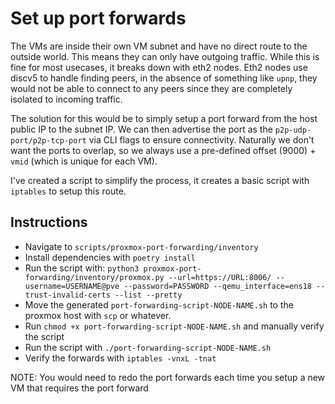 # Set up port forwards

The VMs are inside their own VM subnet and have no direct route to the outside world. This means they can only have outgoing
traffic. While this is fine for most usecases, it breaks down with eth2 nodes. Eth2 nodes use discv5 to handle finding peers,
in the absence of something like `upnp`, they would not be able to connect to any peers since they are completely isolated
to incoming traffic. 

The solution for this would be to simply setup a port forward from the host public IP to the subnet IP. We can then 
advertise the port as the `p2p-udp-port/p2p-tcp-port` via CLI flags to ensure connectivity. Naturally we don't want the ports
to overlap, so we always use a pre-defined offset (9000) + `vmid` (which is unique for each VM).

I've created a script to simplify the process, it creates a basic script with `iptables` to setup this route.

## Instructions
- Navigate to `scripts/proxmox-port-forwarding/inventory`
- Install dependencies with `poetry install`
- Run the script with:
`python3 proxmox-port-forwarding/inventory/proxmox.py --url=https://URL:8006/ --username=USERNAME@pve --password=PASSWORD --qemu_interface=ens18 --trust-invalid-certs --list --pretty`
- Move the generated `port-forwarding-script-NODE-NAME.sh` to the proxmox host with `scp` or whatever.
- Run `chmod +x port-forwarding-script-NODE-NAME.sh` and manually verify the script
- Run the script with `./port-forwarding-script-NODE-NAME.sh`
- Verify the forwards with `iptables -vnxL -tnat`

NOTE: You would need to redo the port forwards each time you setup a new VM that requires the port forward

